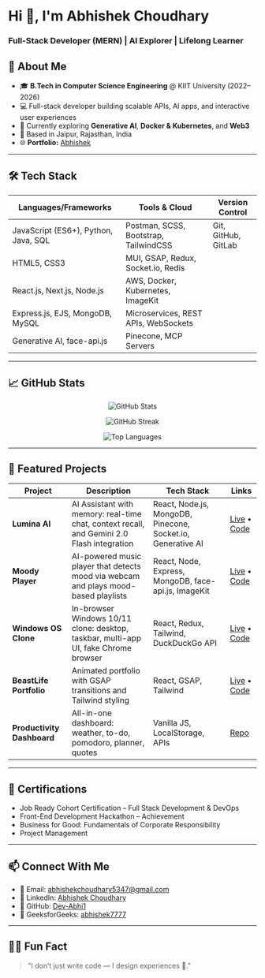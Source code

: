 # Hi 👋, I'm Abhishek Choudhary  

### Full-Stack Developer (MERN) | AI Explorer | Lifelong Learner  

## 🚀 About Me  

- 🎓 **B.Tech in Computer Science Engineering** @ KIIT University (2022–2026)  
- 💻 Full-stack developer building scalable APIs, AI apps, and interactive user experiences  
- 🌱 Currently exploring **Generative AI**, **Docker & Kubernetes**, and **Web3**  
- 📍 Based in Jaipur, Rajasthan, India  
- 🌐 **Portfolio:** [Abhishek](https://subtle-beignet-8a51b5.netlify.app/)  

---

## 🛠 Tech Stack  

| Languages/Frameworks         | Tools & Cloud                      | Version Control       |
|------------------------------|-------------------------------------|-----------------------|
| JavaScript (ES6+), Python, Java, SQL | Postman, SCSS, Bootstrap, TailwindCSS | Git, GitHub, GitLab   |
| HTML5, CSS3                  | MUI, GSAP, Redux, Socket.io, Redis  |                       |
| React.js, Next.js, Node.js   | AWS, Docker, Kubernetes, ImageKit   |                       |
| Express.js, EJS, MongoDB, MySQL | Microservices, REST APIs, WebSockets |                       |
| Generative AI, face-api.js   | Pinecone, MCP Servers               |                       |

---

## 📈 GitHub Stats  

<p align="center">
  <img src="https://github-readme-stats.vercel.app/api?username=Dev-Abhi1&show_icons=true&theme=radical" alt="GitHub Stats" />
</p>
<p align="center">
  <img src="https://github-readme-streak-stats.herokuapp.com/?user=Dev-Abhi1&theme=radical" alt="GitHub Streak" />
</p>
<p align="center">
  <img src="https://github-readme-stats.vercel.app/api/top-langs/?username=Dev-Abhi1&layout=compact&theme=radical" alt="Top Languages" />
</p>  

---

## 🌟 Featured Projects  

| Project          | Description                                                                 | Tech Stack                                           | Links                                                                 |
|------------------|-----------------------------------------------------------------------------|------------------------------------------------------|-----------------------------------------------------------------------|
| **Lumina AI**    | AI Assistant with memory: real-time chat, context recall, and Gemini 2.0 Flash integration | React, Node.js, MongoDB, Pinecone, Socket.io, Generative AI | [Live](https://ai-chat-bot-une3.onrender.com/) • [Code](https://github.com/Dev-Abhi1/Lumina-AI) |
| **Moody Player** | AI-powered music player that detects mood via webcam and plays mood-based playlists | React, Node, Express, MongoDB, face-api.js, ImageKit | [Live](https://lnkd.in/e3gJP8wS) • [Code](https://lnkd.in/exz4qBDR)   |
| **Windows OS Clone** | In-browser Windows 10/11 clone: desktop, taskbar, multi-app UI, fake Chrome browser | React, Redux, Tailwind, DuckDuckGo API               | [Live](https://rad-heliotrope-6b1f20.netlify.app) • [Code](https://github.com/Dev-Abhi1/Windows-OS-UI) |
| **BeastLife Portfolio** | Animated portfolio with GSAP transitions and Tailwind styling          | React, GSAP, Tailwind                                | [Live](https://silver-tulumba-feed55.netlify.app) • [Code](https://github.com/Dev-Abhi1/Beast-Life) |
| **Productivity Dashboard** | All-in-one dashboard: weather, to-do, pomodoro, planner, quotes   | Vanilla JS, LocalStorage, APIs                       | [Repo](https://github.com/Dev-Abhi1/productivity-dashboard-pureJS)    |

---

## 🏅 Certifications  

- Job Ready Cohort Certification – Full Stack Development & DevOps  
- Front-End Development Hackathon – Achievement  
- Business for Good: Fundamentals of Corporate Responsibility  
- Project Management  

---

## 📫 Connect With Me  

- 📧 Email: [abhishekchoudhary5347@gmail.com](mailto:abhishekchoudhary5347@gmail.com)  
- 💼 LinkedIn: [Abhishek Choudhary](https://www.linkedin.com/in/abhishek-choudhary-a1048b364/)  
- 🐙 GitHub: [Dev-Abhi1](https://github.com/Dev-Abhi1)  
- 📗 GeeksforGeeks: [abhishek7777](https://www.geeksforgeeks.org/user/abhishek7777/)  

---

## 🧑‍💻 Fun Fact  

> "I don’t just write code — I design experiences 🚀."  
